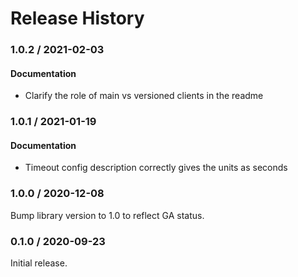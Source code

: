 # Release History

### 1.0.2 / 2021-02-03

#### Documentation

* Clarify the role of main vs versioned clients in the readme

### 1.0.1 / 2021-01-19

#### Documentation

* Timeout config description correctly gives the units as seconds

### 1.0.0 / 2020-12-08

Bump library version to 1.0 to reflect GA status.

### 0.1.0 / 2020-09-23

Initial release.
